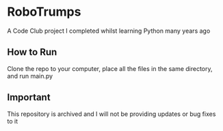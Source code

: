 # RoboTrumps
A Code Club project I completed whilst learning Python many years ago

## How to Run
Clone the repo to your computer, place all the files in the same directory, and run main.py

## Important
This repository is archived and I will not be providing updates or bug fixes to it
